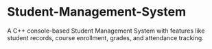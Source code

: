 # Student-Management-System
A C++ console-based Student Management System with features like student records, course enrollment, grades, and attendance tracking.
